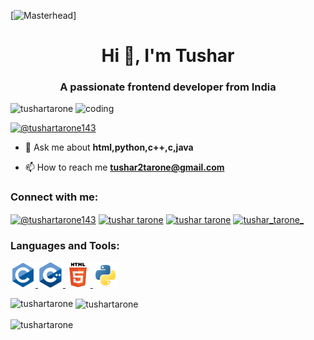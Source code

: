 [![Masterhead](https://mir-s3-cdn-cf.behance.net/project_modules/max_1200/79731568097599.5b50bca477735.jpg)]
<h1 align="center">Hi 👋, I'm Tushar</h1>
<h3 align="center">A passionate frontend developer from India</h3>
<img align="right" alt="coding"width="400" src="![image](https://github.com/TusharTarone/Tushar/assets/163222005/e977514f-cf5c-4850-a126-458d624cade3)
![Uploading image.png…]()
">

<p align="left"> <img src="https://komarev.com/ghpvc/?username=tushartarone&label=Profile%20views&color=0e75b6&style=flat" alt="tushartarone" /> </p>

<p align="left"> <a href="https://twitter.com/@tushartarone143" target="blank"><img src="https://img.shields.io/twitter/follow/@tushartarone143?logo=twitter&style=for-the-badge" alt="@tushartarone143" /></a> </p>

- 💬 Ask me about **html,python,c++,c,java**

- 📫 How to reach me **tushar2tarone@gmail.com**

<h3 align="left">Connect with me:</h3>
<p align="left">
<a href="https://twitter.com/@tushartarone143" target="blank"><img align="center" src="https://raw.githubusercontent.com/rahuldkjain/github-profile-readme-generator/master/src/images/icons/Social/twitter.svg" alt="@tushartarone143" height="30" width="40" /></a>
<a href="https://linkedin.com/in/tushar tarone" target="blank"><img align="center" src="https://raw.githubusercontent.com/rahuldkjain/github-profile-readme-generator/master/src/images/icons/Social/linked-in-alt.svg" alt="tushar tarone" height="30" width="40" /></a>
<a href="https://fb.com/tushar tarone" target="blank"><img align="center" src="https://raw.githubusercontent.com/rahuldkjain/github-profile-readme-generator/master/src/images/icons/Social/facebook.svg" alt="tushar tarone" height="30" width="40" /></a>
<a href="https://instagram.com/tushar_tarone_" target="blank"><img align="center" src="https://raw.githubusercontent.com/rahuldkjain/github-profile-readme-generator/master/src/images/icons/Social/instagram.svg" alt="tushar_tarone_" height="30" width="40" /></a>
</p>

<h3 align="left">Languages and Tools:</h3>
<p align="left"> <a href="https://www.cprogramming.com/" target="_blank" rel="noreferrer"> <img src="https://raw.githubusercontent.com/devicons/devicon/master/icons/c/c-original.svg" alt="c" width="40" height="40"/> </a> <a href="https://www.w3schools.com/cpp/" target="_blank" rel="noreferrer"> <img src="https://raw.githubusercontent.com/devicons/devicon/master/icons/cplusplus/cplusplus-original.svg" alt="cplusplus" width="40" height="40"/> </a> <a href="https://www.w3.org/html/" target="_blank" rel="noreferrer"> <img src="https://raw.githubusercontent.com/devicons/devicon/master/icons/html5/html5-original-wordmark.svg" alt="html5" width="40" height="40"/> </a> <a href="https://www.python.org" target="_blank" rel="noreferrer"> <img src="https://raw.githubusercontent.com/devicons/devicon/master/icons/python/python-original.svg" alt="python" width="40" height="40"/> </a> </p>

<p><img align="left" src="https://github-readme-stats.vercel.app/api/top-langs?username=tushartarone&show_icons=true&locale=en&layout=compact" alt="tushartarone" /></p>

<p>&nbsp;<img align="center" src="https://github-readme-stats.vercel.app/api?username=tushartarone&show_icons=true&locale=en" alt="tushartarone" /></p>

<p><img align="center" src="https://github-readme-streak-stats.herokuapp.com/?user=tushartarone&" alt="tushartarone" /></p>
